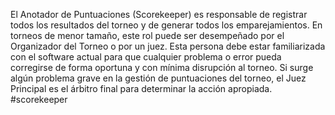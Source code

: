 El Anotador de Puntuaciones (Scorekeeper) es responsable de registrar todos los resultados del torneo y de generar todos los emparejamientos. En torneos de menor tamaño, este rol puede ser desempeñado por el Organizador del Torneo o por un juez. Esta persona debe estar familiarizada con el software actual para que cualquier problema o error pueda corregirse de forma oportuna y con mínima disrupción al torneo. Si surge algún problema grave en la gestión de puntuaciones del torneo, el Juez Principal es el árbitro final para determinar la acción apropiada.
#scorekeeper